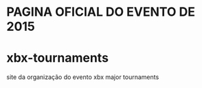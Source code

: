 PAGINA OFICIAL DO EVENTO DE 2015
=======
# xbx-tournaments
site da organização do evento xbx major tournaments
